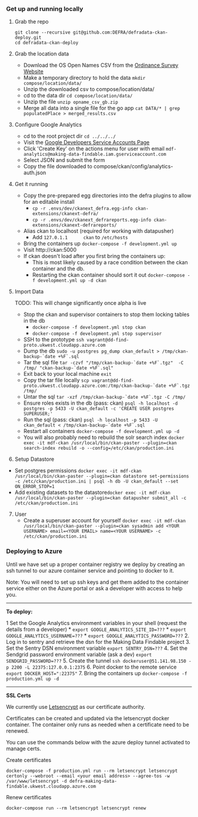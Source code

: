 ### Get up and running locally

1. Grab the repo
    ```
    git clone --recursive git@github.com:DEFRA/defradata-ckan-deploy.git
    cd defradata-ckan-deploy
    ```

2. Grab the location data
    * Download the OS Open Names CSV from the [Ordinance Survey Website](https://www.ordnancesurvey.co.uk/opendatadownload/products.html#OPNAME)
    * Make a temporary directory to hold the data `mkdir compose/location/data/`
    * Unzip the downloaded csv to compose/location/data/
    * cd to the data dir `cd compose/location/data/`
    * Unzip the file `unzip opname_csv_gb.zip`
    * Merge all data into a single file for the go app `cat DATA/* | grep populatedPlace > merged_results.csv`
    
3. Configure Google Analytics
    * cd to the root project dir `cd ../../../`
    * Visit the [Google Developers Service Accounts Page](https://console.developers.google.com/iam-admin/serviceaccounts?project=making-data-findable&folder&organizationId&angularJsUrl=%2Fprojectselector%2Fiam-admin%2Fserviceaccounts%3Fsupportedpurview%3Dproject%26project%3D%26folder%3D%26organizationId%3D&authuser=2&supportedpurview)
    * Click 'Create Key' on the actions menu for user with email `mdf-analytics@making-data-findable.iam.gserviceaccount.com`
    * Select JSON and submit the form 
    * Copy the file downloaded to compose/ckan/config/analytics-auth.json

4. Get it running
    * Copy the pre-prepared egg directories into the defra plugins to allow for an editable install
      * `cp -r .envs/dev/ckanext_defra.egg-info ckan-extensions/ckanext-defra/`
      * `cp -r .envs/dev/ckanext_defrareports.egg-info ckan-extensions/ckanext-defrareports/`
    * Alias ckan to localhost (required for working with datapusher)
        * Add `127.0.1.1      ckan` to `/etc/hosts` 
    * Bring the containers up `docker-compose -f development.yml up`
    * Visit http://ckan:5000
    * If ckan doesn't load after you first bring the containers up:
        * This is most likely caused by a race condition between the ckan container and the db.
        * Restarting the ckan container should sort it out `docker-compose -f development.yml up -d ckan`

5. Import Data
    
    TODO: This will change significantly once alpha is live
    
    * Stop the ckan and supervisor containers to stop them locking tables in the db
        * `docker-compose -f development.yml stop ckan`
        * `docker-compose -f development.yml stop supervisor`
    * SSH to the prototype `ssh vagrant@dd-find-proto.ukwest.cloudapp.azure.com`
    * Dump the db ``sudo -u postgres pg_dump ckan_default > /tmp/ckan-backup-`date +%F`.sql``
    * Tar the sql file ``tar -czvf "/tmp/ckan-backup-`date +%F`.tgz"  -C /tmp/ "ckan-backup-`date +%F`.sql"``
    * Exit back to your local machine `exit`
    * Copy the tar file locally ``scp vagrant@dd-find-proto.ukwest.cloudapp.azure.com:/tmp/ckan-backup-`date +%F`.tgz /tmp/``
    * Untar the sql ``tar -xzf /tmp/ckan-backup-`date +%F`.tgz -C /tmp/``
    * Ensure roles exists in the db (pass: ckan) `psql -h localhost -d postgres -p 5433 -U ckan_default -c 'CREATE USER postgres SUPERUSER;'`
    * Run the sql (pass: ckan) ``psql -h localhost -p 5433 -U ckan_default < /tmp/ckan-backup-`date +%F`.sql`` 
    * Restart all containers `docker-compose -f development.yml up -d`
    * You will also probably need to rebuild the solr search index `docker exec -it mdf-ckan /usr/local/bin/ckan-paster --plugin=ckan search-index rebuild -o --config=/etc/ckan/production.ini`
    
6. Setup Datastore
  * Set postgres permissions ``docker exec -it mdf-ckan /usr/local/bin/ckan-paster --plugin=ckan datastore set-permissions -c /etc/ckan/production.ini | psql -h db -U ckan_default --set ON_ERROR_STOP=1``
  * Add existing datasets to the datastore``docker exec -it mdf-ckan /usr/local/bin/ckan-paster --plugin=ckan datapusher submit_all -c /etc/ckan/production.ini``  
7. User
    * Create a superuser account for yourself ``docker exec -it mdf-ckan /usr/local/bin/ckan-paster --plugin=ckan sysadmin add <YOUR USERNAME> email=<YOUR EMAIL> name=<YOUR USERNAME> -c /etc/ckan/production.ini``
    

### Deploying to Azure

Until we have set up a proper container registry we deploy by creating an ssh tunnel to our azure container service and pointing to docker to it.

Note: You will need to set up ssh keys and get them added to the container service either on the Azure portal or ask a developer with access to help you.

-----------

**To deploy:**

1 Set the Google Analytics environment variables in your shell (request the details from a developer)
    * `export GOOGLE_ANALYTICS_SITE_ID=???`
    * `export GOOGLE_ANALYTICS_USERNAME=???`
    * `export GOOGLE_ANALYTICS_PASSWORD=???`
2. Log in to sentry and retrieve the dsn for the Making Data Findable project
3. Set the Sentry DSN environment variable `export SENTRY_DSN=???`
4. Set the Sendgrid password environment variable (ask a dev) `export SENDGRID_PASSWORD=???`
5. Create the tunnel `ssh dockeruser@51.141.98.150 -p 2200 -L 22375:127.0.0.1:2375`
6. Point docker to the remote service `export DOCKER_HOST=":22375"`
7. Bring the containers up `docker-compose -f production.yml up -d`

-----------

**SSL Certs**

We currently use [Letsencrypt](https://letsencrypt.org/) as our certificate authority.

Certificates can be created and updated via the letsencrypt docker container. The container only runs as needed when a certificate need to be renewed. 

You can use the commands below with the azure deploy tunnel activated to manage certs. 


Create certificates
```
docker-compose -f production.yml run --rm letsencrypt letsencrypt certonly --webroot --email <your email address> --agree-tos -w /var/www/letsencrypt -d defra-making-data-findable.ukwest.cloudapp.azure.com
```

Renew certificates
```
docker-compose run --rm letsencrypt letsencrypt renew
```
